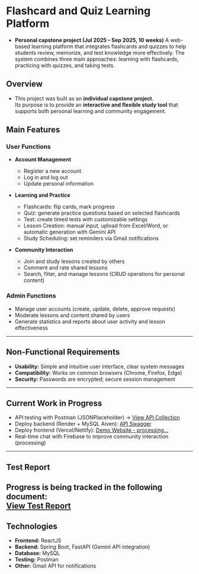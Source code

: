 # Flashcard and Quiz Learning Platform

- **Personal capstone project (Jul 2025 – Sep 2025, 10 weeks)**
   A web-based learning platform that integrates flashcards and quizzes to help students review, memorize, and test knowledge more effectively. The system combines three main approaches: learning with flashcards, practicing with quizzes, and taking tests.
## Overview
- This project was built as an **individual capstone project**.  
Its purpose is to provide an **interactive and flexible study tool** that supports both personal learning and community engagement.
## Main Features
### User Functions
- **Account Management**
  - Register a new account
  - Log in and log out
  - Update personal information  

- **Learning and Practice**
  - Flashcards: flip cards, mark progress
  - Quiz: generate practice questions based on selected flashcards
  - Test: create timed tests with customizable settings
  - Lesson Creation: manual input, upload from Excel/Word, or automatic generation with Gemini API
  - Study Scheduling: set reminders via Gmail notifications  

- **Community Interaction**
  - Join and study lessons created by others
  - Comment and rate shared lessons
  - Search, filter, and manage lessons (CRUD operations for personal content)

### Admin Functions
- Manage user accounts (create, update, delete, approve requests)
- Moderate lessons and content shared by users
- Generate statistics and reports about user activity and lesson effectiveness

---

## Non-Functional Requirements
- **Usability:** Simple and intuitive user interface, clear system messages  
- **Compatibility:** Works on common browsers (Chrome, Firefox, Edge)  
- **Security:** Passwords are encrypted; secure session management  

---

## Current Work in Progress
- API testing with Postman (JSONPlaceholder) → [View API Collection](https://app.getpostman.com/join-team?invite_code=1896988308825b5f472a0ea81f8760bd4358a6cd73deca2c23a7815adc5ef95b&target_code=dcde96fbfb2901b36d80a2123632e938)  
- Deploy backend (Render + MySQL Aiven): [API Swagger](https://flashcard-quiz-platform.onrender.com/zotri/swagger-ui/index.html)
- Deploy frontend (Vercel/Netlify): [Demo Website -  processing...](<my_link>)
- Real-time chat with Firebase to improve community interaction  (processing)


---
## Test Report
Progress is being tracked in the following document:  
[View Test Report](https://docs.google.com/spreadsheets/d/1kXi8L5MAiMwSSL7exDL4D8HUgQAzsIwN/edit?usp=sharing&ouid=112268585182906922050&rtpof=true&sd=true)
---
## Technologies
- **Frontend:** ReactJS  
- **Backend:** Spring Boot, FastAPI (Gemini API integration)  
- **Database:** MySQL  
- **Testing:** Postman
- **Other:** Gmail API for notifications  
